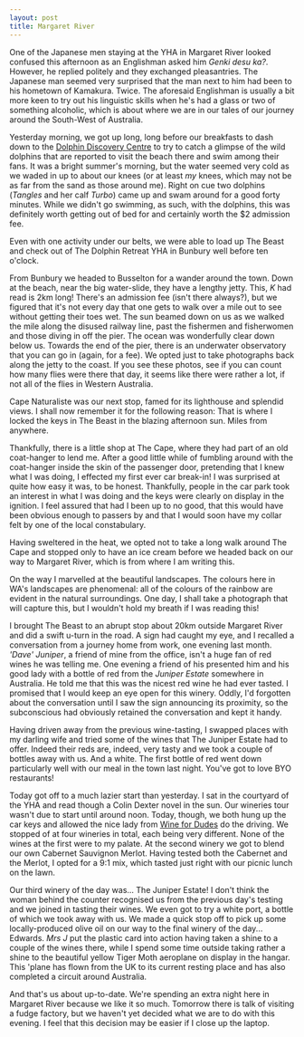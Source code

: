 ```yaml
---
layout: post
title: Margaret River
---
```





One of the Japanese men staying at the YHA in Margaret River looked confused
this afternoon as an Englishman asked him _Genki desu ka?_. However, he replied
politely and they exchanged pleasantries. The Japanese man seemed very surprised
that the man next to him had been to his hometown of Kamakura. Twice. The
aforesaid Englishman is usually a bit more keen to try out his linguistic skills
when he's had a glass or two of something alcoholic, which is about where we are
in our tales of our journey around the South-West of Australia.


Yesterday morning, we got up long, long before our breakfasts to dash down to
the [Dolphin Discovery Centre](http://www.dolphindiscovery.com.au/) to try to
catch a glimpse of the wild dolphins that are reported to visit the beach there
and swim among their fans. It was a bright summer's morning, but the water
seemed very cold as we waded in up to about our knees (or at least _my_ knees,
which may not be as far from the sand as those around me). Right on cue two
dolphins (_Tangles_ and her calf _Turbo_) came up and swam around for a good
forty minutes. While we didn't go swimming, as such, with the dolphins, this was
definitely worth getting out of bed for and certainly worth the $2 admission
fee.


Even with one activity under our belts, we were able to load up The Beast and
check out of The Dolphin Retreat YHA in Bunbury well before ten o'clock.


From Bunbury we headed to Busselton for a wander around the town. Down at the
beach, near the big water-slide, they have a lengthy jetty. This, _K_ had read
is 2km long! There's an admission fee (isn't there always?), but we figured that
it's not every day that one gets to walk over a mile out to see without getting
their toes wet. The sun beamed down on us as we walked the mile along the
disused railway line, past the fishermen and fisherwomen and those diving in off
the pier. The ocean was wonderfully clear down below us. Towards the end of the
pier, there is an underwater observatory that you can go in (again, for a fee).
We opted just to take photographs back along the jetty to the coast. If you see
these photos, see if you can count how many flies were there that day, it seems
like there were rather a lot, if not all of the flies in Western Australia.


Cape Naturaliste was our next stop, famed for its lighthouse and splendid views.
I shall now remember it for the following reason: That is where I locked the
keys in The Beast in the blazing afternoon sun. Miles from anywhere.


Thankfully, there is a little shop at The Cape, where they had part of an old
coat-hanger to lend me. After a good little while of fumbling around with the
coat-hanger inside the skin of the passenger door, pretending that I knew what I
was doing, I effected my first ever car break-in! I was surprised at quite how
easy it was, to be honest. Thankfully, people in the car park took an interest
in what I was doing and the keys were clearly on display in the ignition. I feel
assured that had I been up to no good, that this would have been obvious enough
to passers by and that I would soon have my collar felt by one of the local
constabulary.


Having sweltered in the heat, we opted not to take a long walk around The Cape
and stopped only to have an ice cream before we headed back on our way to
Margaret River, which is from where I am writing this.


On the way I marvelled at the beautiful landscapes. The colours here in WA's
landscapes are phenomenal: all of the colours of the rainbow are evident in the
natural surroundings. One day, I shall take a photograph that will capture this,
but I wouldn't hold my breath if I was reading this!


I brought The Beast to an abrupt stop about 20km outside Margaret River and did
a swift u-turn in the road. A sign had caught my eye, and I recalled a
conversation from a journey home from work, one evening last month. _'Dave'
Juniper_, a friend of mine from the office, isn't a huge fan of red wines he was
telling me. One evening a friend of his presented him and his good lady with a
bottle of red from the _Juniper Estate_ somewhere in Australia. He told me that
this was the nicest red wine he had ever tasted. I promised that I would keep an
eye open for this winery. Oddly, I'd forgotten about the conversation until I
saw the sign announcing its proximity, so the subconscious had obviously
retained the conversation and kept it handy.


Having driven away from the previous wine-tasting, I swapped places with my
darling wife and tried some of the wines that The Juniper Estate had to offer.
Indeed their reds are, indeed, very tasty and we took a couple of bottles away
with us. And a white. The first bottle of red went down particularly well with
our meal in the town last night. You've got to love BYO restaurants!


Today got off to a much lazier start than yesterday. I sat in the courtyard of
the YHA and read though a Colin Dexter novel in the sun. Our wineries tour
wasn't due to start until around noon. Today, though, we both hung up the car
keys and allowed the nice lady from [Wine for
Dudes](http://www.winefordudes.com.au/) do the driving. We stopped of at four
wineries in total, each being very different. None of the wines at the first
were to my palate. At the second winery we got to blend our own Cabernet
Sauvignon Merlot. Having tested both the Cabernet and the Merlot, I opted for a
9:1 mix, which tasted just right with our picnic lunch on the lawn.


Our third winery of the day was... The Juniper Estate! I don't think the woman
behind the counter recognised us from the previous day's testing and we joined
in tasting their wines. We even got to try a white port, a bottle of which we
took away with us. We made a quick stop off to pick up some locally-produced
olive oil on our way to the final winery of the day... Edwards. _Mrs J_ put the
plastic card into action having taken a shine to a couple of the wines there,
while I spend some time outside taking rather a shine to the beautiful yellow
Tiger Moth aeroplane on display in the hangar. This 'plane has flown from the UK
to its current resting place and has also completed a circuit around Australia.


And that's us about up-to-date. We're spending an extra night here in Margaret
River because we like it so much. Tomorrow there is talk of visiting a fudge
factory, but we haven't yet decided what we are to do with this evening. I feel
that this decision may be easier if I close up the laptop.

